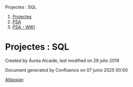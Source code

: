 Projectes : SQL  

1.  [Projectes](index.md)
2.  [PSA](PSA_24216342.md)
3.  [PSA - WIKI](PSA---WIKI_24216306.md)

Projectes : SQL
===============

Created by Áurea Alcaide, last modified on 29 julio 2019

  

  

Document generated by Confluence on 07 junio 2025 00:00

[Atlassian](http://www.atlassian.com/)
